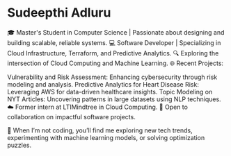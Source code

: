 # Sudeepthi Adluru

🎓 Master's Student in Computer Science | Passionate about designing and building scalable, reliable systems.
💻 Software Developer | Specializing in Cloud Infrastructure, Terraform, and Predictive Analytics.
🔍 Exploring the intersection of Cloud Computing and Machine Learning.
🌐 Recent Projects:

Vulnerability and Risk Assessment: Enhancing cybersecurity through risk modeling and analysis.
Predictive Analytics for Heart Disease Risk: Leveraging AWS for data-driven healthcare insights.
Topic Modeling on NYT Articles: Uncovering patterns in large datasets using NLP techniques.
☁️ Former intern at LTIMindtree in Cloud Computing.
🚀 Open to collaboration on impactful software projects.

🌱 When I’m not coding, you’ll find me exploring new tech trends, experimenting with machine learning models, or solving optimization puzzles.
